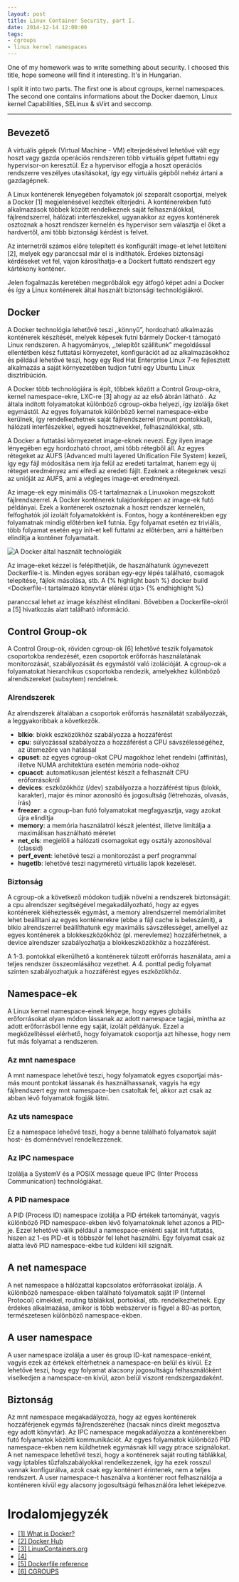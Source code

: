 ```yaml
---
layout: post
title: Linux Container Security, part I.
date: 2014-12-14 12:00:00
tags:
- cgroups
- linux kernel namespaces
---
```

One of my homework was to write something about security. I choosed this title,
hope someone will find it interesting. It's in Hungarian.

I split it into two parts. The first one is about cgroups, kernel namespaces.
The second one contains informations about the Docker daemon, Linux kernel Capabilities, SELinux & sVirt and seccomp. 

---

## Bevezető
A virtuális gépek (Virtual Machine - VM) elterjedésével lehetővé vált
egy hoszt vagy gazda operációs rendszeren több virtuális gépet futtatni
egy hypervisor-on keresztül. Ez a hypervisor elfogja a hoszt operációs
rendszerre veszélyes utasításokat, így egy virtuális gépből nehéz
ártani a gazdagépnek.

A Linux konténerek lényegében folyamatok jól szeparált csoportjai,
melyek a Docker [1] megjelenésével kezdtek elterjedni. A konténerekben
futó alkalmazások többek között rendelkeznek saját felhasználókkal,
fájlrendszerrel, hálózati interfészekkel, ugyanakkor az egyes
konténerek osztoznak a hoszt rendszer kernelén és hypervisor sem
választja el őket a hardvertől, ami több biztonsági kérdést is felvet. 

Az internetről számos előre telepített és konfigurált image-et lehet
letölteni [2], melyek egy paranccsal már el is indíthatók. Érdekes
biztonsági kérdéseket vet fel, vajon károsíthatja-e a Dockert futtató
rendszert egy kártékony konténer.

Jelen fogalmazás keretében megpróbálok egy átfogó képet adni a Docker
és így a Linux konténerek által használt biztonsági technológiákról.

## Docker
A Docker technológia lehetővé teszi ,,könnyű”, hordozható alkalmazás
konténerek készítését, melyek képesek futni bármely Docker-t támogató
Linux rendszeren. A hagyományos, ,,telepítőt szállítunk” megoldással
ellentétben kész futtatási környezetet, konfigurációt ad az
alkalmazásokhoz és például lehetővé teszi, hogy egy Red Hat Enterprise
Linux 7-re fejlesztett alkalmazás a saját környezetében tudjon futni
egy Ubuntu Linux disztribúción.

A Docker több technológiára is épít, többek között a Control
Group-okra, kernel namespace-ekre, LXC-re [3] ahogy az az első ábrán
látható . Az általa indított folyamatokat különböző cgroup-okba
helyezi, így izolálja őket egymástól. Az egyes folyamatok különböző
kernel namespace-ekbe kerülnek, így rendelkezhetnek saját
fájlrendszerrel (mount  pontokkal), hálózati interfészekkel, egyedi
hosztnevekkel, felhasználókkal, stb.

A Docker a futtatási környezetet image-eknek nevezi. Egy ilyen image
lényegében egy hordozható chroot, ami több rétegből áll. Az egyes
rétegeket az AUFS (Advanced multi layered Unification File System)
kezeli, így egy fájl módosítása nem írja felül az eredeti tartalmat,
hanem egy új réteget eredményez ami elfedi az eredeti fájlt. Ezeknek a
rétegeknek veszi az unióját az AUFS, ami a végleges image-et
eredményezi.

Az image-ek egy minimális OS-t tartalmaznak a Linuxokon megszokott
fájlrendszerrel. A  Docker konténerek tulajdonképpen az image-ek futó
példányai. Ezek a konténerek osztoznak a hoszt rendszer kernelén,
felfoghatók jól izolált folyamatokként is. Fontos, hogy a konténerekben
egy folyamatnak mindig előtérben kell futnia. Egy folyamat esetén ez
triviális, több folyamat esetén egy init-et kell futtatni az előtérben,
ami a háttérben elindítja a konténer folyamatait.

![A Docker által használt technológiák](http://blog.docker.com/wp-content/uploads/2014/03/docker-execdriver-diagram.png)


Az image-eket kézzel is felépíthetjük, de használhatunk úgynevezett
Dockerfile-t is. Minden egyes sorában egy-egy lépés található, csomagok
telepítése, fájlok másolása, stb. A
{% highlight bash %}
docker build <Dockerfile-t tartalmazó könyvtár elérési útja>
{% endhighlight %}

paranccsal lehet az image készítést elindítani. Bővebben a
Dockerfile-okról a [5] hivatkozás alatt található információ.

## Control Group-ok
A Control Group-ok, röviden cgroup-ok [6] lehetővé teszik folyamatok
csoportokba rendezését, ezen csoportok erőforrás használatának
monitorozását, szabályozását és egymástól való izolációját. A cgroup-ok
a folyamatokat hierarchikus csoportokba rendezik, amelyekhez különböző
alrendszereket (subsytem) rendelnek.

### Alrendszerek
Az alrendszerek általában a csoportok erőforrás használatát
szabályozzák, a leggyakoribbak a következők.

* **blkio**: blokk eszközökhöz szabályozza a hozzáférést
* **cpu**: súlyozással szabályozza a hozzáférést a CPU sávszélességéhez, az ütemezőre van hatással 
* **cpuset**: az egyes cgroup-okat CPU magokhoz lehet rendelni (affinitás), illetve NUMA architektúra esetén memória node-okhoz
* **cpuacct**: automatikusan jelentést készít a felhasznált CPU erőforrásokról
* **devices**: eszközökhöz (/dev) szabályozza a hozzáférést típus (blokk, karakter), major és minor azonosító és jogosultság (létrehozás, olvasás, írás)
* **freezer**: a cgroup-ban futó folyamatokat megfagyasztja, vagy azokat újra elindítja
* **memory**: a memória használatról készít jelentést, illetve limitálja a maximálisan használható méretet
* **net_cls**: megjelöli a hálózati csomagokat egy osztály azonosítóval (classid)
* **perf_event**: lehetővé teszi a monitorozást a perf programmal
* **hugetlb**: lehetővé teszi nagyméretű virtuális lapok kezelését.

### Biztonság

A cgroup-ok a következő módokon tudják növelni a rendszerek
biztonságát: a cpu alrendszer segítségével megakadályozható, hogy az
egyes konténerek kiéheztessék egymást, a memory alrendszerrel
memórialimitet lehet beállítani az egyes konténerekre (ebbe a fájl
cache is beleszámít), a blkio alrendszerrel beállíthatunk egy maximális
sávszélességet, amellyel az egyes konténerek a blokkeszközökhöz (pl.
merevlemez) hozzáférhetnek, a device alrendszer szabályozhatja a
blokkeszközökhöz a hozzáférést.

A 1-3. pontokkal elkerülhető a konténerek túlzott erőforrás használata,
ami a teljes rendszer összeomlásához vezethet. A 4. ponttal pedig
folyamat szinten szabályozhatjuk a hozzáférést egyes eszközökhöz.

## Namespace-ek

A Linux kernel namespace-einek lényege, hogy egyes globális
erőforrásokat olyan módon lássanak az adott namespace tagjai, mintha az
adott erőforrásból lenne egy saját, izolált példányuk. Ezzel a
megközelítéssel elérhető, hogy folyamatok csoportja azt hihesse, hogy
nem fut más folyamat a rendszeren. 

### Az mnt namespace

A mnt namespace lehetővé teszi, hogy folyamatok egyes csoportjai
más-más mount pontokat lássanak és használhassanak, vagyis ha egy
fájlrendszert egy mnt namespace-ben csatoltak fel, akkor azt csak az
abban lévő folyamatok fogják látni. 

### Az uts namespace
Ez a namespace leheővé teszi, hogy a benne található folyamatok saját
host- és doménnévvel rendelkezzenek.

### Az IPC namespace
Izolálja a SystemV és a POSIX message queue IPC (Inter Process
Communication) technológiákat.

### A PID namespace

A PID (Process ID) namespace izolálja a PID értékek tartományát, vagyis
különböző PID namespace-ekben lévő folyamatoknak lehet azonos a PID-je.
Ezzel lehetővé válik például a namespace-enkénti saját init futtatás,
hiszen az 1-es PID-et is többször fel lehet használni. Egy folyamat
csak az alatta lévő PID namespace-ekbe tud küldeni kill szignált.

## A net namespace

A net namespace a hálózattal kapcsolatos erőforrásokat izolálja. A
különböző namespace-ekben található folyamatok saját IP (Internel
Protocol) címekkel, routing táblákkal, portokkal, stb. rendelkezhetnek.
Egy érdekes alkalmazása, amikor is több webszerver is figyel a 80-as
porton, természetesen különböző namespace-ekben.

## A user namespace

A user namespace izolálja a user és group ID-kat namespace-enként,
vagyis ezek az értékek eltérhetnek a namespace-en belül és kívül. Ez
lehetővé teszi, hogy egy folyamat alacsony jogosultságú felhasználóként
viselkedjen a namespace-en kívül, azon belül viszont rendszergazdaként.

## Biztonság
Az mnt namespace megakadályozza, hogy az egyes konténerek hozzáférjenek
egymás fájlrendszeréhez (hacsak nincs direkt megosztva egy adott
könyvtár). Az IPC namespace megakadályozza a konténerekben futó
folyamatok közötti kommunikációt. Az egyes folyamatok különböző PID
namespace-ekben nem küldhetnek egymásnak kill vagy ptrace szignálokat.
A net namespace lehetővé teszi, hogy a konténerek saját routing
táblákkal, vagy iptables tűzfalszabályokkal rendelkezzenek, így ha ezek
rosszul vannak konfigurálva, azok csak egy konténert érintenek, nem a
teljes rendszert. A user namespace-t használva a konténer root
felhasználója a konténeren kívül egy alacsony jogosultságú
felhasználóra lehet leképezve.

# Irodalomjegyzék

* [[1] What is Docker?](https://www.docker.com/whatisdocker/ "What is Docker?")
* [[2] Docker Hub](https://registry.hub.docker.com/ "Docker Hub")
* [[3] LinuxContainers.org](https://linuxcontainers.org/ "LinuxContainers.org")
* [[4]](http://blog.docker.com/wp-content/uploads/2014/03/docker-execdriver-diagram.png)
* [[5] Dockerfile reference](http://docs.docker.com/reference/builder/ "Dockerfile reference")
* [[6] CGROUPS](https://www.kernel.org/doc/Documentation/cgroups/cgroups.txt "CGROUPS")
 

